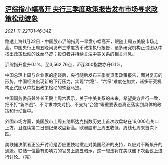 <!--1637550063000-->
[沪综指小幅高开 央行三季度政策报告发布市场寻求政策松动迹象](https://cn.reuters.com/article/china-share-1122-morning-idCNKBS2I703M)
------

<div><i>2021-11-22T01:46:34Z</i></div><p>路透上海11月22日 - 中国股市沪综指周一早盘小幅高开，跟随上周五美股市场走高。中国央行上周五晚间发布三季度货币政策执行报告，诸多研究机构正试图从中找出政策松动的蛛丝马迹；投资者并持续关注中美关系的相关消息。</p><p>沪综指开盘升0.1%，至3,562.76点，沪深300指数亦升0.1%。</p><p>中国总理上周与企业家的座谈后，央行随后发布三季度货币政策报告，面对复苏的形势，中国经济出现新的下行压力，实现“六稳”、“六保”难度在加大，诸多研究机构正试图从中找出政策松动的蛛丝马迹。</p><p>中国国务委员兼外长王毅上周六表示，关于中美关系的未来，希望美方言行一致，把不打“新冷战”、不寻求冲突对抗、不支持“台独”等重要表态真正落实到具体的政策和行动当中。</p><p>外围市场方面，美国股市上周五纳斯达克指数历史上首次收盘站在16,000点关口上方，且连续第二日创纪录收盘新高。欧洲股市上周五收低，周线七周来首次下跌。</p><p>美联储决策者正公开讨论是否应更快地撤走对美国经济的支持，以应对不断飙升的通胀。联储一位最有影响力的官员上周五暗示，这一想法将在美联储下次会议上进行讨论。（完）</p>
